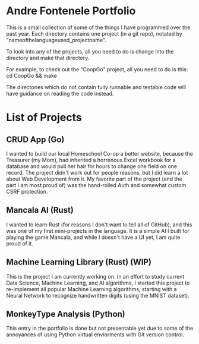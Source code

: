 # Andre Fontenele Portfolio

This is a small collection of some of the things I have programmed over the past year. Each directory contains one project (in a git repo), notated by "nameofthelanguageused_projectname".

To look into any of the projects, all you need to do is change into the directory and make that directory.

For example, to check out the "CoopGo" project, all you need to do is this:
cd CoopGo && make

The directories which do not contain fully runnable and testable code will have guidance on reading the code instead.

# List of Projects

## CRUD App (Go)
I wanted to build our local Homeschool Co-op a better website, because the Treasurer (my Mom), had inherited a horrenous Excel workbook for a database and would pull her hair for hours to change one field on one record. The project didn't work out for people reasons, but I did learn a lot about Web Development from it. My favorite part of the project (and the part I am most proud of) was the hand-rolled Auth and somewhat custom CSRF protection.

## Mancala AI (Rust)
I wanted to learn Rust (for reasons I don't want to tell all of GitHub), and this was one of my first mini-projects in the language. It is a simple AI I built for playing the game Mancala, and while I doesn't have a UI yet, I am quite proud of it.

## Machine Learning Library (Rust) (WIP)
This is the project I am currently working on. In an effort to study current Data Science, Machine Learning, and AI algorithms, I started this project to re-implement all popular Machine Learning algorithms, starting with a Neural Network to recognize handwritten digits (using the MNIST dataset).

## MonkeyType Analysis (Python)
This entry in the portfolio is done but not presentable yet due to some of the annoyances of using Python virtual enviorments with Git version control.
